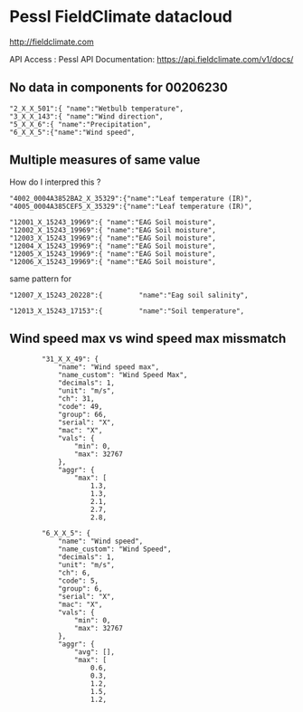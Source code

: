 # Pessl FieldClimate datacloud

<http://fieldclimate.com>

API Access :
Pessl API Documentation:
<https://api.fieldclimate.com/v1/docs/>



## No data in components for 00206230

```
"2_X_X_501":{ "name":"Wetbulb temperature",
"3_X_X_143":{ "name":"Wind direction",
"5_X_X_6":{ "name":"Precipitation",         
"6_X_X_5":{"name":"Wind speed",         
```

## Multiple measures of same value 
How do I interpred this ?

```
"4002_0004A3852BA2_X_35329":{"name":"Leaf temperature (IR)",
"4005_0004A385CEF5_X_35329":{"name":"Leaf temperature (IR)",
```

```
"12001_X_15243_19969":{ "name":"EAG Soil moisture",
"12002_X_15243_19969":{ "name":"EAG Soil moisture",
"12003_X_15243_19969":{ "name":"EAG Soil moisture",
"12004_X_15243_19969":{ "name":"EAG Soil moisture",
"12005_X_15243_19969":{ "name":"EAG Soil moisture",
"12006_X_15243_19969":{ "name":"EAG Soil moisture",
```
same pattern for 
```
"12007_X_15243_20228":{         "name":"Eag soil salinity",
```
```
"12013_X_15243_17153":{         "name":"Soil temperature",
```
## Wind speed max vs wind speed max missmatch 

```
        "31_X_X_49": {
            "name": "Wind speed max",
            "name_custom": "Wind Speed Max",
            "decimals": 1,
            "unit": "m/s",
            "ch": 31,
            "code": 49,
            "group": 66,
            "serial": "X",
            "mac": "X",
            "vals": {
                "min": 0,
                "max": 32767
            },
            "aggr": {
                "max": [
                    1.3,
                    1.3,
                    2.1,
                    2.7,
                    2.8,
```
```
        "6_X_X_5": {
            "name": "Wind speed",
            "name_custom": "Wind Speed",
            "decimals": 1,
            "unit": "m/s",
            "ch": 6,
            "code": 5,
            "group": 6,
            "serial": "X",
            "mac": "X",
            "vals": {
                "min": 0,
                "max": 32767
            },
            "aggr": {
                "avg": [],
                "max": [
                    0.6,
                    0.3,
                    1.2,
                    1.5,
                    1.2,
```
